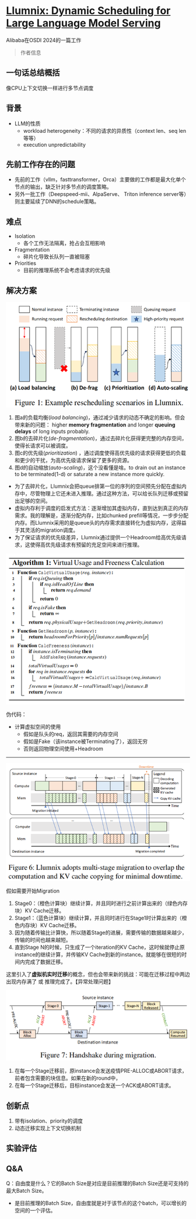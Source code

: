 # [Llumnix: Dynamic Scheduling for Large Language Model Serving](https://arxiv.org/abs/2406.03243)

Alibaba在OSDI 2024的一篇工作

> 作者信息

## 一句话总结概括

像CPU上下文切换一样进行多节点调度

## 背景

* LLM的性质
  * workload heterogeneity：不同的请求的异质性（context len、seq len等等）
  * execution unpredictability

## 先前工作存在的问题

* 先前的工作（vllm，fasttransformer，Orca）主要做的工作都是最大化单个节点的输出，缺乏针对多节点的调度策略。
* 另外一批工作（Deepspeed-mii、AlpaServe、 Triton inference server等）则主要延续了DNN的schedule策略。

## 难点

* Isolation
  * 各个工作无法隔离，抢占会互相影响
* Fragmentation
  * 碎片化导致长队列一直被阻塞
* Priorities
  * 目前的推理系统不会考虑请求的优先级

## 解决方案



![1](Llumnix.assets/1.png)

1. 图a的负载均衡(*load balancing*)，通过减少请求的动态不确定的影响。但会带来新的问题： higher **memory fragmentation** and longer **queuing delays** of long inputs probably.
2. 图b的去碎片化(*de-fragmentation*)，通过去碎片化获得更完整的内存空间，使得长请求可以被调度。
3. 图c的优先级(*prioritization*) ，通过调度使得高优先级的请求获得更低的负载和更少的干扰，为高优先级请求保留了更多的资源。
4. 图d的自动缩放(*auto-scaling*)，这个没看懂是啥。to drain out an instance to be terminated(1-d) or saturate a new instance more quickly.

* 为了去碎片化，Llumnix会把queue排第一位的序列的空间预先分配在虚拟内存中，尽管物理上它还未进入推理。通过这种方法，可以给长队列迁移或预留出足够的空间。
* 虚拟内存利于调度的启发式方法：逐渐增加其虚拟内存，直到达到真正的内存需求。我的理解是，逐渐分配内存，比如chunked prefill等情况，一步步分配内存。而Llumnix采用的是queue头的内存需求直接转化为虚拟内存，这得益于其灵活的migration调度。
* 为了保证请求的优先级差异，Llumnix通过提供一个Headroom给高优先级请求，这使得高优先级请求有预留的充足空间来进行推理。



![4](Llumnix.assets/4.png)

伪代码：

* 计算虚拟空间的使用
  * 假如是队头的req，返回其需要的内存空间
  * 假如是Fake（该instance被Terminating了），返回无穷
  * 否则返回物理空间使用+Headroom



---

![3](Llumnix.assets/3.png)

假如需要开始Migration

1. Stage0：（橙色计算块）继续计算，并且同时进行之前计算出来的（绿色内存块）KV Cache迁移。
2. Stage1：（蓝色计算块）继续计算，并且同时进行在Stage1时计算出来的（橙色内存块）KV Cache迁移。
3. 因为随着传输比计算快，所以随着Stage的进展，需要传输的数据越来越少，传输的时间也越来越短。
4. 直到Stage N的时候，只生成了一个iteration的KV Cache，这时候就停止原instance的继续计算，并传输KV Cache到新的instance。就能够在很短的时间内完成了数据迁移。

这里引入了**虚拟机实时迁移**的概念，但也会带来新的挑战：可能在迁移过程中两边出现内存满了 或 推理完成了。【异常处理问题】

![2](Llumnix.assets/2.png)

1. 在每一个Stage迁移前，原instance会发送疫情PRE-ALLOC或ABORT请求，前者包含需要的块信息。如果在新的round中，
2. 在每一个Stage迁移后，目标instance会发送一个ACK或ABORT请求。

## 创新点

1. 带有isolation、priority的调度
2. 动态迁移实现上下文切换机制

## 实验评估



## Q&A

Q：自由度是什么？它的Batch Size是对应是目前推理的Batch Size还是可支持的最大Batch Size。

* 是目前推理的Batch Size，自由度就是对于该节点的这个batch，可以增长的空间的一个评估。